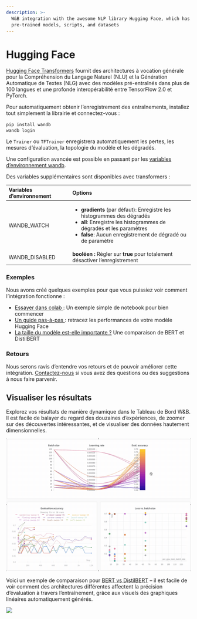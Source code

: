 ```yaml
---
description: >-
  W&B integration with the awesome NLP library Hugging Face, which has
  pre-trained models, scripts, and datasets
---
```


# Hugging Face

[Hugging Face Transformers](https://huggingface.co/transformers/) fournit des architectures à vocation générale pour la Compréhension du Langage Naturel \(NLU\) et la Génération Automatique de Textes \(NLG\) avec des modèles pré-entraînés dans plus de 100 langues et une profonde interopérabilité entre TensorFlow 2.0 et PyTorch.

Pour automatiquement obtenir l’enregistrement des entraînements, installez tout simplement la librairie et connectez-vous :

```text
pip install wandb
wandb login
```

Le `Trainer` ou `TFTrainer` enregistrera automatiquement les pertes, les mesures d’évaluation, la topologie du modèle et les dégradés.

Une configuration avancée est possible en passant par les [variables d’environnement wandb](https://docs.wandb.com/library/environment-variables).

Des variables supplémentaires sont disponibles avec transformers :

<table>
  <thead>
    <tr>
      <th style="text-align:left">Variables d&#x2019;environnement</th>
      <th style="text-align:left">Options</th>
    </tr>
  </thead>
  <tbody>
    <tr>
      <td style="text-align:left">WANDB_WATCH</td>
      <td style="text-align:left">
        <ul>
          <li><b>gradients</b> (par d&#xE9;faut): Enregistre les histogrammes des d&#xE9;grad&#xE9;s</li>
          <li><b>all</b>: Enregistre les histogrammes de d&#xE9;grad&#xE9;s et les param&#xE8;tres</li>
          <li><b>false</b>: Aucun enregistrement de d&#xE9;grad&#xE9; ou de param&#xE8;tre</li>
        </ul>
      </td>
    </tr>
    <tr>
      <td style="text-align:left">WANDB_DISABLED</td>
      <td style="text-align:left"><b>bool&#xE9;en : </b>R&#xE9;gler sur <b>true</b> pour totalement d&#xE9;sactiver
        l&#x2019;enregistrement</td>
    </tr>
  </tbody>
</table>

### Exemples

Nous avons créé quelques exemples pour que vous puissiez voir comment l’intégration fonctionne :

*  [Essayer dans colab ](https://colab.research.google.com/drive/1NEiqNPhiouu2pPwDAVeFoN4-vTYMz9F8?usp=sharing): Un exemple simple de notebook pour bien commencer
* [Un guide pas-à-pas ](https://app.wandb.ai/jxmorris12/huggingface-demo/reports/A-Step-by-Step-Guide-to-Tracking-Hugging-Face-Model-Performance--VmlldzoxMDE2MTU): retracez les performances de votre modèle Hugging Face
*  [La taille du modèle est-elle importante ?](https://app.wandb.ai/jack-morris/david-vs-goliath/reports/Does-model-size-matter%3F-A-comparison-of-BERT-and-DistilBERT--VmlldzoxMDUxNzU) Une comparaison de BERT et DistilBERT

###  Retours

Nous serons ravis d’entendre vos retours et de pouvoir améliorer cette intégration. [Contactez-nous](https://docs.wandb.ai/company/getting-help) si vous avez des questions ou des suggestions à nous faire parvenir.

## Visualiser les résultats

Explorez vos résultats de manière dynamique dans le Tableau de Bord W&B. Il est facile de balayer du regard des douzaines d’expériences, de zoomer sur des découvertes intéressantes, et de visualiser des données hautement dimensionnelles.

![](../.gitbook/assets/hf-gif-15%20%282%29%20%282%29.gif)

Voici un exemple de comparaison pour [BERT vs DistilBERT](https://app.wandb.ai/jack-morris/david-vs-goliath/reports/Does-model-size-matter%3F-Comparing-BERT-and-DistilBERT-using-Sweeps--VmlldzoxMDUxNzU) – il est facile de voir comment des architectures différentes affectent la précision d’évaluation à travers l’entraînement, grâce aux visuels des graphiques linéaires automatiquement générés.

![](../.gitbook/assets/gif-for-comparing-bert.gif)


